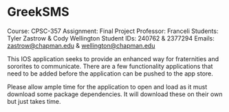 # GreekSMS

Course: CPSC-357 
Assignment: Final Project
Professor: Franceli
Students: Tyler Zastrow & Cody Wellington 
Student IDs: 240762 & 2377294
Emails: zastrow@chapman.edu & wellington@chapman.edu

This IOS application seeks to provide an enhanced way for fraternities and sororites to communicate. There are a few functionality applications that need to be added before the application can be pushed to the app store. 

Please allow ample time for the application to open and load as it must download some package dependencies. It will download these on their own but just takes time. 

